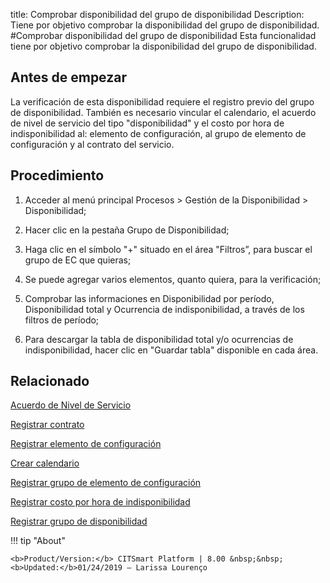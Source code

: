 title:  Comprobar disponibilidad del grupo de disponibilidad
Description: Tiene por objetivo comprobar la disponibilidad del grupo de disponibilidad.
#Comprobar disponibilidad del grupo de disponibilidad
Esta funcionalidad tiene por objetivo comprobar la disponibilidad del grupo de disponibilidad.

Antes de empezar
----------------

La verificación de esta disponibilidad requiere el registro previo del grupo de
disponibilidad. También es necesario vincular el calendario, el acuerdo de nivel
de servicio del tipo "disponibilidad" y el costo por hora de indisponibilidad
al: elemento de configuración, al grupo de elemento de configuración y al
contrato del servicio.

Procedimiento
-------------

1.  Acceder al menú principal Procesos \> Gestión de la Disponibilidad \>
    Disponibilidad;

2.  Hacer clic en la pestaña Grupo de Disponibilidad;

3.  Haga clic en el símbolo "+" situado en el área "Filtros”, para buscar el
    grupo de EC que quieras;

4.  Se puede agregar varios elementos, quanto quiera, para la verificación;

5.  Comprobar las informaciones en Disponibilidad por período, Disponibilidad
    total y Ocurrencia de indisponibilidad, a través de los filtros de período;

6.  Para descargar la tabla de disponibilidad total y/o ocurrencias de
    indisponibilidad, hacer clic en "Guardar tabla" disponible en cada área.


Relacionado
----------------

[Acuerdo de Nivel de Servicio](/es-es/citsmart-platform-8/processes/service-level/use/service-level-agreement.html)

[Registrar contrato](/es-es/citsmart-platform-8/additional-features/contract-management/use/register-contract.html)

[Registrar elemento de configuración](/es-es/citsmart-platform-8/processes/configuration/use/register-CI.html)

[Crear calendario](/es-es/citsmart-platform-8/platform-administration/time/create-calendar.html)

[Registrar grupo de elemento de configuración](/es-es/citsmart-platform-8/processes/configuration/configuration/register-configuration-item-group.html)

[Registrar costo por hora de indisponibilidad](/es-es/citsmart-platform-8/processes/configuration/use/cost-per-hour-unavailability.html)

[Registrar grupo de disponibilidad](/es-es/citsmart-platform-8/processes/availability/configuration/register-availability-group.html)

!!! tip "About"

    <b>Product/Version:</b> CITSmart Platform | 8.00 &nbsp;&nbsp;
    <b>Updated:</b>01/24/2019 – Larissa Lourenço
